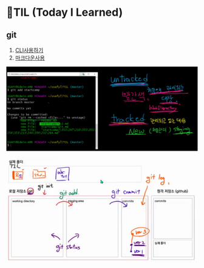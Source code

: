 # 🌱TIL (Today I Learned)

## git

1. [CLI사용하기](./startcamp/CLIgv.md)
2. [마크다운사용](./startcamp/Markup.md)



![git_sturct1](readme.assets/git_sturct1.png)



![git_sturct2](readme.assets/git_sturct2.png)
